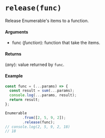 # `release(func)`

Release Enumerable's items to a function.

#### Arguments

- func (*function*): function that take the items.

#### Returns

(*any*): value returned by `func`.

#### Example

```js
const func = (...params) => {
  const result = sum(...params);
  console.log(...params, result);
  return result;
};

Enumerable
        .from([2, 5, 9, 2]);
        .release(func);
// console.log(2, 5, 9, 2, 18)
// 18
```
